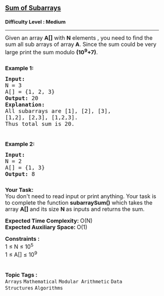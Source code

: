 <h2><a href="https://practice.geeksforgeeks.org/problems/sum-of-subarrays2229/1">Sum of Subarrays</a></h2><h3>Difficulty Level : Medium</h3><hr><div class="problems_problem_content__Xm_eO"><p><span style="font-size:18px">Given an array <strong>A[]</strong> with <strong>N</strong> elements , you need to find the sum all sub arrays of array<strong> A</strong>. Since the sum could be very large print the sum modulo <strong>(10<sup>9</sup>+7)</strong>.</span></p>

<p><br>
<span style="font-size:18px"><strong>Example 1:</strong></span></p>

<pre><span style="font-size:18px"><strong>Input:</strong>
N = 3
A[] = {1, 2, 3}
<strong>Output: </strong>20
<strong>Explanation:</strong>
All subarrays are [1], [2], [3],
[1,2], [2,3], [1,2,3].
Thus total sum is 20.</span></pre>

<p>&nbsp;</p>

<p><span style="font-size:18px"><strong>Example 2:</strong></span></p>

<pre><span style="font-size:18px"><strong>Input:</strong>
N = 2
A[] = {1, 3}
<strong>Output: </strong>8</span>
</pre>

<p><br>
<span style="font-size:18px"><strong>Your Task:&nbsp;&nbsp;</strong><br>
You don't need to read input or print anything. Your task is to complete the function&nbsp;<strong>subarraySum()</strong>&nbsp;which takes the array <strong>A[]</strong> and its size <strong>N</strong><strong> </strong>as inputs and returns the sum.</span><br>
<br>
<span style="font-size:18px"><strong>Expected Time Complexity: </strong>O(N)<br>
<strong>Expected Auxiliary Space: </strong>O(1)</span><br>
<br>
<span style="font-size:18px"><strong>Constraints :</strong><br>
1 ≤ N ≤ 10<sup>5</sup><br>
1 ≤ A[] ≤ 10<sup>9</sup></span></p>
</div><br><p><span style=font-size:18px><strong>Topic Tags : </strong><br><code>Arrays</code>&nbsp;<code>Mathematical</code>&nbsp;<code>Modular Arithmetic</code>&nbsp;<code>Data Structures</code>&nbsp;<code>Algorithms</code>&nbsp;